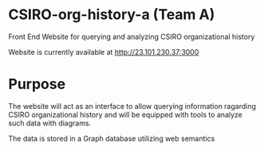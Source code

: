 # CSIRO-org-history-a (Team A)

Front End Website for querying and analyzing CSIRO organizational history

Website is currently available at http://23.101.230.37:3000

# Purpose

The website will act as an interface to allow querying information ragarding CSIRO organizational history
and will be equipped with tools to analyze such data with diagrams.

The data is stored in a Graph database utilizing web semantics
